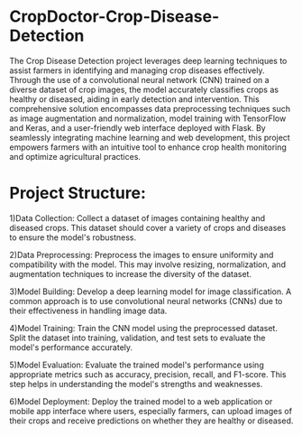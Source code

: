 # CropDoctor-Crop-Disease-Detection
The Crop Disease Detection project leverages deep learning techniques to assist farmers in identifying and managing crop diseases effectively. Through the use of a convolutional neural network (CNN) trained on a diverse dataset of crop images, the model accurately classifies crops as healthy or diseased, aiding in early detection and intervention. This comprehensive solution encompasses data preprocessing techniques such as image augmentation and normalization, model training with TensorFlow and Keras, and a user-friendly web interface deployed with Flask. By seamlessly integrating machine learning and web development, this project empowers farmers with an intuitive tool to enhance crop health monitoring and optimize agricultural practices.

# Project Structure:
1)Data Collection: Collect a dataset of images containing healthy and diseased crops. This dataset should cover a variety of crops and diseases to ensure the model's robustness.

2)Data Preprocessing: Preprocess the images to ensure uniformity and compatibility with the model. This may involve resizing, normalization, and augmentation techniques to increase the diversity of the dataset.

3)Model Building: Develop a deep learning model for image classification. A common approach is to use convolutional neural networks (CNNs) due to their effectiveness in handling image data.

4)Model Training: Train the CNN model using the preprocessed dataset. Split the dataset into training, validation, and test sets to evaluate the model's performance accurately.

5)Model Evaluation: Evaluate the trained model's performance using appropriate metrics such as accuracy, precision, recall, and F1-score. This step helps in understanding the model's strengths and weaknesses.

6)Model Deployment: Deploy the trained model to a web application or mobile app interface where users, especially farmers, can upload images of their crops and receive predictions on whether they are healthy or diseased.
